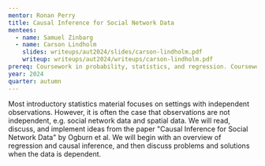 ```yaml
---
mentor: Ronan Perry
title: Causal Inference for Social Network Data
mentees:
  - name: Samuel Zinbarg
  - name: Carson Lindholm
    slides: writeups/aut2024/slides/carson-lindholm.pdf
    writeup: writeups/aut2024/writeups/carson-lindholm.pdf
prereq: Coursework in probability, statistics, and regression. Coursework related to causal inference is helpful but not necessary.
year: 2024
quarter: autumn
---
```


Most introductory statistics material focuses on settings with independent observations. However, it is often the case that observations are not independent, e.g. social network data and spatial data. We will read, discuss, and implement ideas from the paper "Causal Inference for Social Network Data" by Ogburn et al. We will begin with an overview of regression and causal inference, and then discuss problems and solutions when the data is dependent.
